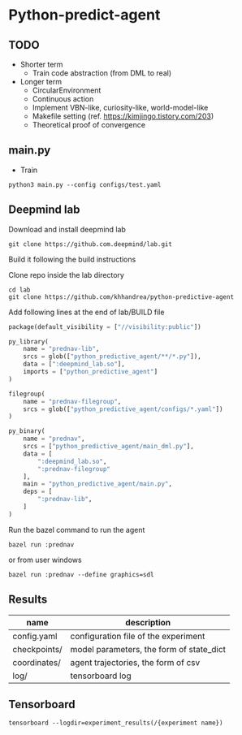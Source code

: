 # Python-predict-agent

## TODO
- Shorter term
  - Train code abstraction (from DML to real)
- Longer term
  - CircularEnvironment
  - Continuous action
  - Implement VBN-like, curiosity-like, world-model-like
  - Makefile setting (ref. https://kimjingo.tistory.com/203)
  - Theoretical proof of convergence

## main.py
- Train
```
python3 main.py --config configs/test.yaml
```

## Deepmind lab
Download and install deepmind lab
```shell
git clone https://github.com.deepmind/lab.git
```

Build it following the build instructions

Clone repo inside the lab directory
```shell
cd lab
git clone https://github.com/khhandrea/python-predictive-agent
```

Add following lines at the end of lab/BUILD file
```python
package(default_visibility = ["//visibility:public"])

py_library(
    name = "prednav-lib",
    srcs = glob(["python_predictive_agent/**/*.py"]),
    data = [":deepmind_lab.so"],
    imports = ["python_predictive_agent"]
)

filegroup(
    name = "prednav-filegroup",
    srcs = glob(["python_predictive_agent/configs/*.yaml"])
)

py_binary(
    name = "prednav",
    srcs = ["python_predictive_agent/main_dml.py"],
    data = [
        ":deepmind_lab.so",
        ":prednav-filegroup"
    ],
    main = "python_predictive_agent/main.py",
    deps = [
        ":prednav-lib",
    ]
)
```

Run the bazel command to run the agent
```shell
bazel run :prednav
```
or from user windows
```shell
bazel run :prednav --define graphics=sdl
```

## Results
| name | description |
| --- | --- |
| config.yaml | configuration file of the experiment |
| checkpoints/ | model parameters, the form of state_dict |
| coordinates/ | agent trajectories, the form of csv |
| log/ | tensorboard log |

## Tensorboard
```
tensorboard --logdir=experiment_results(/{experiment name})
```
